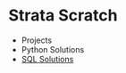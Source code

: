 # Strata Scratch
- Projects
- Python Solutions
- [SQL Solutions](https://github.com/nareyes/personal_portfolio/tree/main/strata_scratch/sql_solutions)
